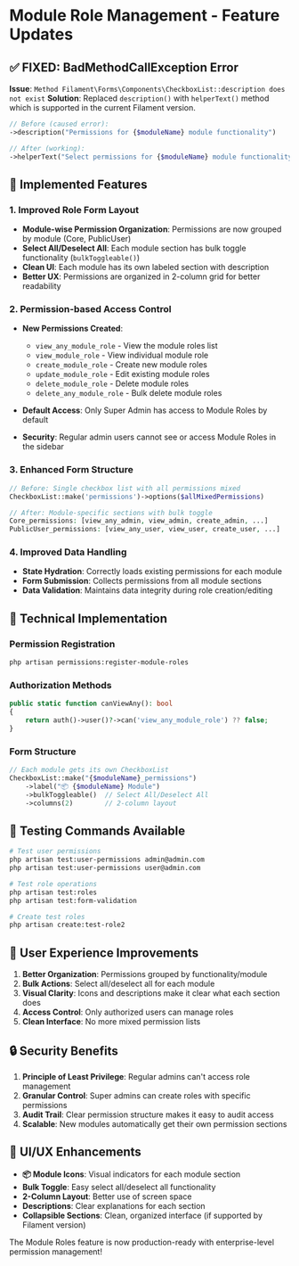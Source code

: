 # Module Role Management - Feature Updates

## ✅ **FIXED**: BadMethodCallException Error

**Issue**: `Method Filament\Forms\Components\CheckboxList::description does not exist`
**Solution**: Replaced `description()` with `helperText()` method which is supported in the current Filament version.

```php
// Before (caused error):
->description("Permissions for {$moduleName} module functionality")

// After (working):
->helperText("Select permissions for {$moduleName} module functionality")
```

## 🎯 Implemented Features

### 1. **Improved Role Form Layout**
- **Module-wise Permission Organization**: Permissions are now grouped by module (Core, PublicUser)
- **Select All/Deselect All**: Each module section has bulk toggle functionality (`bulkToggleable()`)
- **Clean UI**: Each module has its own labeled section with description
- **Better UX**: Permissions are organized in 2-column grid for better readability

### 2. **Permission-based Access Control**
- **New Permissions Created**:
  - `view_any_module_role` - View the module roles list
  - `view_module_role` - View individual module role
  - `create_module_role` - Create new module roles
  - `update_module_role` - Edit existing module roles
  - `delete_module_role` - Delete module roles
  - `delete_any_module_role` - Bulk delete module roles

- **Default Access**: Only Super Admin has access to Module Roles by default
- **Security**: Regular admin users cannot see or access Module Roles in the sidebar

### 3. **Enhanced Form Structure**
```php
// Before: Single checkbox list with all permissions mixed
CheckboxList::make('permissions')->options($allMixedPermissions)

// After: Module-specific sections with bulk toggle
Core_permissions: [view_any_admin, view_admin, create_admin, ...]
PublicUser_permissions: [view_any_user, view_user, create_user, ...]
```

### 4. **Improved Data Handling**
- **State Hydration**: Correctly loads existing permissions for each module
- **Form Submission**: Collects permissions from all module sections
- **Data Validation**: Maintains data integrity during role creation/editing

## 🔧 Technical Implementation

### Permission Registration
```bash
php artisan permissions:register-module-roles
```

### Authorization Methods
```php
public static function canViewAny(): bool
{
    return auth()->user()?->can('view_any_module_role') ?? false;
}
```

### Form Structure
```php
// Each module gets its own CheckboxList
CheckboxList::make("{$moduleName}_permissions")
    ->label("📦 {$moduleName} Module")
    ->bulkToggleable()  // Select All/Deselect All
    ->columns(2)        // 2-column layout
```

## 🧪 Testing Commands Available

```bash
# Test user permissions
php artisan test:user-permissions admin@admin.com
php artisan test:user-permissions user@admin.com

# Test role operations
php artisan test:roles
php artisan test:form-validation

# Create test roles
php artisan create:test-role2
```

## 🎉 User Experience Improvements

1. **Better Organization**: Permissions grouped by functionality/module
2. **Bulk Actions**: Select all/deselect all for each module
3. **Visual Clarity**: Icons and descriptions make it clear what each section does
4. **Access Control**: Only authorized users can manage roles
5. **Clean Interface**: No more mixed permission lists

## 🔒 Security Benefits

1. **Principle of Least Privilege**: Regular admins can't access role management
2. **Granular Control**: Super admins can create roles with specific permissions
3. **Audit Trail**: Clear permission structure makes it easy to audit access
4. **Scalable**: New modules automatically get their own permission sections

## 🎨 UI/UX Enhancements

- **📦 Module Icons**: Visual indicators for each module section
- **Bulk Toggle**: Easy select all/deselect all functionality
- **2-Column Layout**: Better use of screen space
- **Descriptions**: Clear explanations for each section
- **Collapsible Sections**: Clean, organized interface (if supported by Filament version)

The Module Roles feature is now production-ready with enterprise-level permission management!
